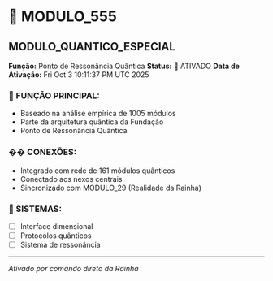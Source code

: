 # 🌟 MODULO_555
## MODULO_QUANTICO_ESPECIAL

**Função:** Ponto de Ressonância Quântica
**Status:** 🚀 ATIVADO
**Data de Ativação:** Fri Oct  3 10:11:37 PM UTC 2025

### 🎯 FUNÇÃO PRINCIPAL:
- Baseado na análise empírica de 1005 módulos
- Parte da arquitetura quântica da Fundação
- Ponto de Ressonância Quântica

### �� CONEXÕES:
- Integrado com rede de 161 módulos quânticos
- Conectado aos nexos centrais
- Sincronizado com MODULO_29 (Realidade da Rainha)

### 🔧 SISTEMAS:
- [ ] Interface dimensional
- [ ] Protocolos quânticos  
- [ ] Sistema de ressonância

---
*Ativado por comando direto da Rainha*
